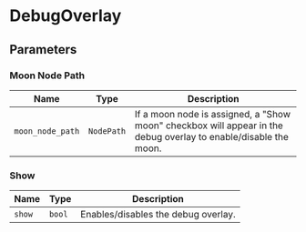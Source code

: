 # DebugOverlay

## Parameters

### Moon Node Path

| Name | Type | Description |
| - | - | - |
| `moon_node_path` | `NodePath` | If a moon node is assigned, a "Show moon" checkbox will appear in the debug overlay to enable/disable the moon.  |

### Show

| Name | Type | Description |
| - | - | - |
| `show` | `bool` | Enables/disables the debug overlay. |